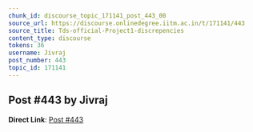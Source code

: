 ```yaml
---
chunk_id: discourse_topic_171141_post_443_00
source_url: https://discourse.onlinedegree.iitm.ac.in/t/171141/443
source_title: Tds-official-Project1-discrepencies
content_type: discourse
tokens: 36
username: Jivraj
post_number: 443
topic_id: 171141
---
```


## Post #443 by Jivraj

**Direct Link**: [Post #443](https://discourse.onlinedegree.iitm.ac.in/t/171141/443)
